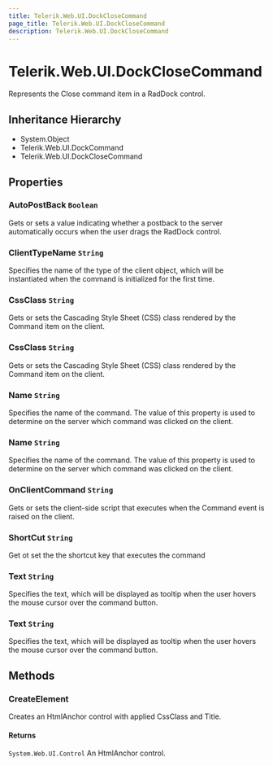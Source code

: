 ```yaml
---
title: Telerik.Web.UI.DockCloseCommand
page_title: Telerik.Web.UI.DockCloseCommand
description: Telerik.Web.UI.DockCloseCommand
---
```


# Telerik.Web.UI.DockCloseCommand

Represents the Close command item in a RadDock control.

## Inheritance Hierarchy

* System.Object
* Telerik.Web.UI.DockCommand
* Telerik.Web.UI.DockCloseCommand

## Properties

###  AutoPostBack `Boolean`

Gets or sets a value indicating whether a postback to the server 
            automatically occurs when the user drags the RadDock control.

###  ClientTypeName `String`

Specifies the name of the type of the client object, which 
            will be instantiated when the command is initialized for the first time.

###  CssClass `String`

Gets or sets the Cascading Style Sheet (CSS) class rendered by the Command item
            on the client.

###  CssClass `String`

Gets or sets the Cascading Style Sheet (CSS) class rendered by the Command item
            on the client.

###  Name `String`

Specifies the name of the command. The value of this property is used 
            to determine on the server which command was clicked on the client.

###  Name `String`

Specifies the name of the command. The value of this property is used 
            to determine on the server which command was clicked on the client.

###  OnClientCommand `String`

Gets or sets the client-side script that executes when the Command event is raised
            on the client.

###  ShortCut `String`

Get ot set the the shortcut key that executes the command

###  Text `String`

Specifies the text, which will be displayed as tooltip when the user
            hovers the mouse cursor over the command button.

###  Text `String`

Specifies the text, which will be displayed as tooltip when the user
            hovers the mouse cursor over the command button.

## Methods

###  CreateElement

Creates an HtmlAnchor control with applied CssClass and Title.

#### Returns

`System.Web.UI.Control` An HtmlAnchor control.

